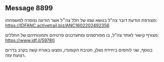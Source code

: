 ## Message 8899

מצורפת הודעת דובר צה"ל בנושא שמו של חלל צה״ל אשר הודעה נמסרה למשפחתו: https://IDFANC.activetrail.biz/ANC1602202492356

מצורף קישור לאתר צה"ל, בו מפורסמים ומתעדכנים פרטיהם ותמונותיהם של החללים:
https://www.idf.il/59780

בנוסף, שני לוחמים ביחידת מגלן, חטיבת הקומנדו, נפצעו באורח קשה בקרב בדרום רצועת עזה.


